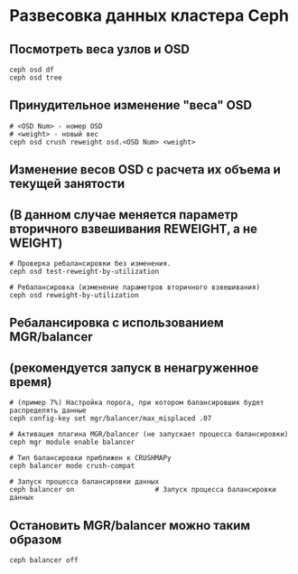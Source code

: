 # Развесовка данных кластера Ceph

## Посмотреть веса узлов и OSD
	ceph osd df
	ceph osd tree
	
## Принудительное изменение "веса" OSD 
	# <OSD Num> - номер OSD
	# <weight> - новый вес
	ceph osd crush reweight osd.<OSD Num> <weight>

## Изменение весов OSD с расчета их объема и текущей занятости 
## (В данном случае меняется параметр  вторичного взвешивания REWEIGHT, а не WEIGHT)
	# Проверка ребалансировки без изменения.
	ceph osd test-reweight-by-utilization    
	
	# Ребалансировка (изменение параметров вторичного взвешивания)
	ceph osd reweight-by-utilization	 

## Ребалансировка  с использованием MGR/balancer
## (рекомендуется запуск в ненагруженное время)
	# (пример 7%) Настройка порога, при котором балансировшик будет распределять данные
	ceph config-key set mgr/balancer/max_misplaced .07   	

	# Активация плагина MGR/balancer (не запускает процесса балансировки)
	ceph mgr module enable balancer				

	# Тип балансировки приближен к CRUSHMAPу
	ceph balancer mode crush-compat				

	# Запуск процесса балансировки данных
	ceph balancer on					# Запуск процесса балансировки данных

## Остановить MGR/balancer можно таким образом
	ceph balancer off
